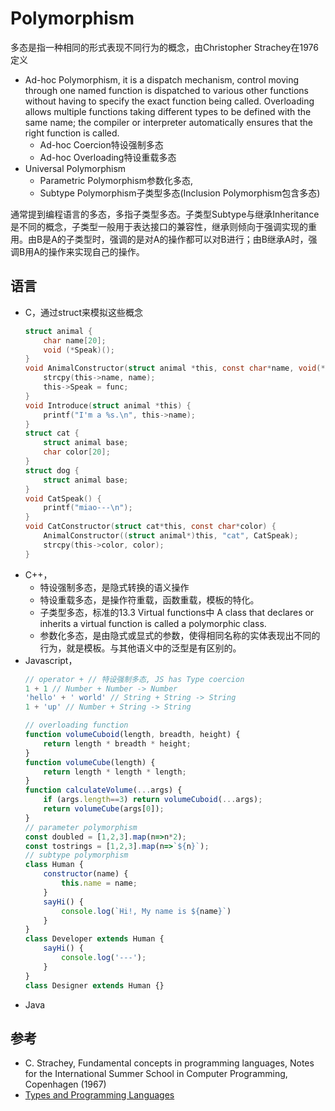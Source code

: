 # Polymorphism

多态是指一种相同的形式表现不同行为的概念，由Christopher Strachey在1976定义

- Ad-hoc Polymorphism, it is a dispatch mechanism, control moving through one named function is dispatched to various other functions without having to specify the exact function being called. Overloading allows multiple functions taking different types to be defined with the same name; the compiler or interpreter automatically ensures that the right function is called.
    - Ad-hoc Coercion特设强制多态
    - Ad-hoc Overloading特设重载多态 
- Universal Polymorphism
    - Parametric Polymorphism参数化多态,
    - Subtype Polymorphism子类型多态(Inclusion Polymorphism包含多态)

通常提到编程语言的多态，多指子类型多态。子类型Subtype与继承Inheritance是不同的概念，子类型一般用于表达接口的兼容性，继承则倾向于强调实现的重用。由B是A的子类型时，强调的是对A的操作都可以对B进行；由B继承A时，强调B用A的操作来实现自己的操作。

## 语言

- C，通过struct来模拟这些概念
    ```c
    struct animal {
        char name[20];
        void (*Speak)();
    }
    void AnimalConstructor(struct animal *this, const char*name, void(*fun)()) {
        strcpy(this->name, name);
        this->Speak = func;
    }
    void Introduce(struct animal *this) {
        printf("I'm a %s.\n", this->name);
    } 
    struct cat {
        struct animal base;
        char color[20];
    }
    struct dog {
        struct animal base;
    }
    void CatSpeak() {
        printf("miao---\n");
    }
    void CatConstructor(struct cat*this, const char*color) {
        AnimalConstructor((struct animal*)this, "cat", CatSpeak);
        strcpy(this->color, color);
    }
    ```
- C++，
    - 特设强制多态，是隐式转换的语义操作
    - 特设重载多态，是操作符重载，函数重载，模板的特化。
    - 子类型多态，标准的13.3 Virtual functions中 A class that declares or inherits a virtual function is called a polymorphic class. 
    - 参数化多态，是由隐式或显式的参数，使得相同名称的实体表现出不同的行为，就是模板。与其他语义中的泛型是有区别的。
- Javascript，
    ```javascript
    // operator + // 特设强制多态, JS has Type coercion    
    1 + 1 // Number + Number -> Number
    'hello' + ' world' // String + String -> String
    1 + 'up' // Number + String -> String

    // overloading function
    function volumeCuboid(length, breadth, height) {
        return length * breadth * height;
    }
    function volumeCube(length) {
        return length * length * length;
    }
    function calculateVolume(...args) {
        if (args.length==3) return volumeCuboid(...args);
        return volumeCube(args[0]);
    }
    // parameter polymorphism
    const doubled = [1,2,3].map(n=>n*2);
    const tostrings = [1,2,3].map(n=>`${n}`);
    // subtype polymorphism
    class Human {
        constructor(name) {
            this.name = name;
        }
        sayHi() {
            console.log(`Hi!, My name is ${name}`)
        }
    }
    class Developer extends Human {
        sayHi() {
            console.log('---');
        }
    }
    class Designer extends Human {}
    ```
- Java 



## 参考

- C. Strachey, Fundamental concepts in programming languages, Notes for the International Summer School in Computer Programming, Copenhagen (1967)
- [Types and Programming Languages](https://www.cis.upenn.edu/~bcpierce/tapl/)